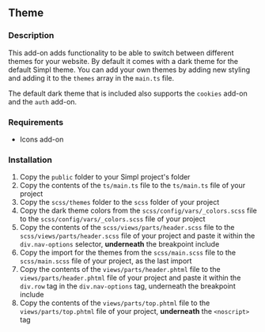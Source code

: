## Theme

### Description

This add-on adds functionality to be able to switch between different themes for your website. By default it comes with a dark theme for the default Simpl theme. You can add your own themes by adding new styling and adding it to the `themes` array in the `main.ts` file.

The default dark theme that is included also supports the `cookies` add-on and the `auth` add-on.

### Requirements

* Icons add-on

### Installation

1. Copy the `public` folder to your Simpl project's folder
2. Copy the contents of the `ts/main.ts` file to the `ts/main.ts` file of your project
3. Copy the `scss/themes` folder to the `scss` folder of your project
4. Copy the dark theme colors from the `scss/config/vars/_colors.scss` file to the `scss/config/vars/_colors.scss` file of your project
5. Copy the contents of the `scss/views/parts/header.scss` file to the `scss/views/parts/header.scss` file of your project and paste it within the `div.nav-options` selector, **underneath** the breakpoint include
6. Copy the import for the themes from the `scss/main.scss` file to the `scss/main.scss` file of your project, as the last import
7. Copy the contents of the `views/parts/header.phtml` file to the `views/parts/header.phtml` file of your project and paste it within the `div.row` tag in the `div.nav-options` tag, underneath the breakpoint include
8. Copy the contents of the `views/parts/top.phtml` file to the `views/parts/top.phtml` file of your project, **underneath** the `<noscript>` tag
